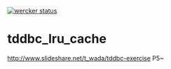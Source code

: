 [![wercker status](https://app.wercker.com/status/d262f69630076d2be128cf4fac76a727/m "wercker status")](https://app.wercker.com/project/bykey/d262f69630076d2be128cf4fac76a727)

tddbc_lru_cache
===============

http://www.slideshare.net/t_wada/tddbc-exercise P5~
